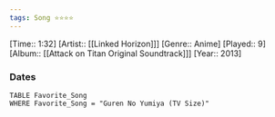 ```yaml
---
tags: Song ⭐⭐⭐⭐ 
---
```

[Time:: 1:32]
[Artist:: [[Linked Horizon]]]
[Genre:: Anime]
[Played:: 9]
[Album:: [[Attack on Titan Original Soundtrack]]]
[Year:: 2013]
### Dates
````dataview
TABLE Favorite_Song
WHERE Favorite_Song = "Guren No Yumiya (TV Size)"
````